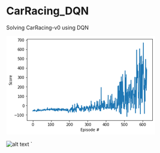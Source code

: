 # CarRacing_DQN
Solving CarRacing-v0 using DQN

![alt text](train.png)

![alt text](car_racing.gif)
`

